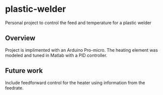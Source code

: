 # plastic-welder
Personal project to control the feed and temperature for a plastic welder 

## Overview
Project is implimented with an Arduino Pro-micro. The heating element was modeled and tuned in Matlab with a PID controller. 

## Future work
Include feedforward control for the heater using information from the feedrate. 
